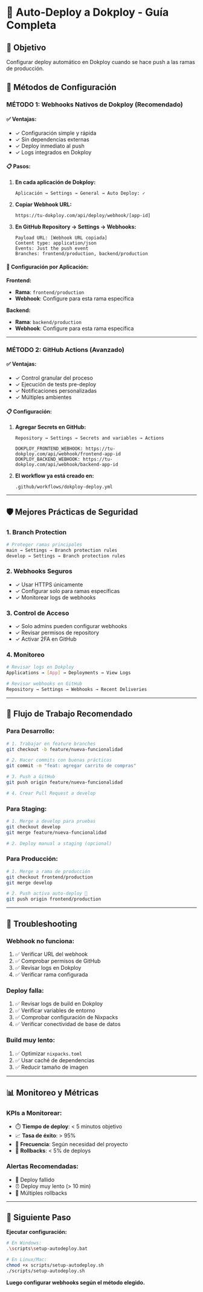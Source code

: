 # 🚀 Auto-Deploy a Dokploy - Guía Completa

## 🎯 Objetivo

Configurar deploy automático en Dokploy cuando se hace push a las ramas de producción.

## 🔧 Métodos de Configuración

### **MÉTODO 1: Webhooks Nativos de Dokploy (Recomendado)**

#### ✅ **Ventajas:**

- ✓ Configuración simple y rápida
- ✓ Sin dependencias externas
- ✓ Deploy inmediato al push
- ✓ Logs integrados en Dokploy

#### 📋 **Pasos:**

1. **En cada aplicación de Dokploy:**

   ```
   Aplicación → Settings → General → Auto Deploy: ✓
   ```

2. **Copiar Webhook URL:**

   ```
   https://tu-dokploy.com/api/deploy/webhook/[app-id]
   ```

3. **En GitHub Repository → Settings → Webhooks:**
   ```
   Payload URL: [Webhook URL copiada]
   Content type: application/json
   Events: Just the push event
   Branches: frontend/production, backend/production
   ```

#### 🔄 **Configuración por Aplicación:**

**Frontend:**

- **Rama**: `frontend/production`
- **Webhook**: Configure para esta rama específica

**Backend:**

- **Rama**: `backend/production`
- **Webhook**: Configure para esta rama específica

---

### **MÉTODO 2: GitHub Actions (Avanzado)**

#### ✅ **Ventajas:**

- ✓ Control granular del proceso
- ✓ Ejecución de tests pre-deploy
- ✓ Notificaciones personalizadas
- ✓ Múltiples ambientes

#### 📋 **Configuración:**

1. **Agregar Secrets en GitHub:**

   ```
   Repository → Settings → Secrets and variables → Actions

   DOKPLOY_FRONTEND_WEBHOOK: https://tu-dokploy.com/api/webhook/frontend-app-id
   DOKPLOY_BACKEND_WEBHOOK: https://tu-dokploy.com/api/webhook/backend-app-id
   ```

2. **El workflow ya está creado en:**
   ```
   .github/workflows/dokploy-deploy.yml
   ```

---

## 🛡️ Mejores Prácticas de Seguridad

### **1. Branch Protection**

```bash
# Proteger ramas principales
main → Settings → Branch protection rules
develop → Settings → Branch protection rules
```

### **2. Webhooks Seguros**

- ✓ Usar HTTPS únicamente
- ✓ Configurar solo para ramas específicas
- ✓ Monitorear logs de webhooks

### **3. Control de Acceso**

- ✓ Solo admins pueden configurar webhooks
- ✓ Revisar permisos de repository
- ✓ Activar 2FA en GitHub

### **4. Monitoreo**

```bash
# Revisar logs en Dokploy
Applications → [App] → Deployments → View Logs

# Revisar webhooks en GitHub
Repository → Settings → Webhooks → Recent Deliveries
```

---

## 🔄 Flujo de Trabajo Recomendado

### **Para Desarrollo:**

```bash
# 1. Trabajar en feature branches
git checkout -b feature/nueva-funcionalidad

# 2. Hacer commits con buenas prácticas
git commit -m "feat: agregar carrito de compras"

# 3. Push a GitHub
git push origin feature/nueva-funcionalidad

# 4. Crear Pull Request a develop
```

### **Para Staging:**

```bash
# 1. Merge a develop para pruebas
git checkout develop
git merge feature/nueva-funcionalidad

# 2. Deploy manual a staging (opcional)
```

### **Para Producción:**

```bash
# 1. Merge a rama de producción
git checkout frontend/production
git merge develop

# 2. Push activa auto-deploy 🚀
git push origin frontend/production
```

---

## 🚨 Troubleshooting

### **Webhook no funciona:**

1. ✅ Verificar URL del webhook
2. ✅ Comprobar permisos de GitHub
3. ✅ Revisar logs en Dokploy
4. ✅ Verificar rama configurada

### **Deploy falla:**

1. ✅ Revisar logs de build en Dokploy
2. ✅ Verificar variables de entorno
3. ✅ Comprobar configuración de Nixpacks
4. ✅ Verificar conectividad de base de datos

### **Build muy lento:**

1. ✅ Optimizar `nixpacks.toml`
2. ✅ Usar caché de dependencias
3. ✅ Reducir tamaño de imagen

---

## 📊 Monitoreo y Métricas

### **KPIs a Monitorear:**

- ⏱️ **Tiempo de deploy**: < 5 minutos objetivo
- 📈 **Tasa de éxito**: > 95%
- 🔄 **Frecuencia**: Según necesidad del proyecto
- 🚨 **Rollbacks**: < 5% de deploys

### **Alertas Recomendadas:**

- 🚨 Deploy fallido
- ⏰ Deploy muy lento (> 10 min)
- 🔄 Múltiples rollbacks

---

## 🎯 Siguiente Paso

**Ejecutar configuración:**

```bash
# En Windows:
.\scripts\setup-autodeploy.bat

# En Linux/Mac:
chmod +x scripts/setup-autodeploy.sh
./scripts/setup-autodeploy.sh
```

**Luego configurar webhooks según el método elegido.**
